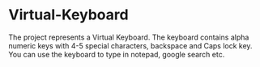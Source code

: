 # Virtual-Keyboard
The project represents a Virtual Keyboard. The keyboard contains alpha numeric keys with 4-5 special characters, backspace and Caps lock key. You can use the keyboard to type in notepad, google search etc.  
